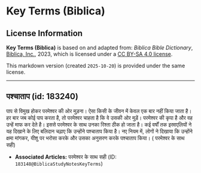 # Key Terms (Biblica)

## License Information

**Key Terms (Biblica)** is based on and adapted from: _Biblica Bible Dictionary_, [Biblica, Inc.](https://www.biblica.com/), 2023, which is licensed under a [CC BY-SA 4.0 license](https://creativecommons.org/licenses/by-sa/4.0/legalcode.en).

This markdown version (created `2025-10-20`) is provided under the same license.



--------------------------------

## पश्चाताप (id: 183240)

पाप से विमुख होकर परमेश्वर की ओर मुड़ना। ऐसा किसी के जीवन में केवल एक बार नहीं किया जाता है। हर बार जब कोई पाप करता है, तो परमेश्वर चाहता है कि वे उसकी ओर मुड़ें। परमेश्वर की कृपा है और वह उन्हें माफ कर देते है। इससे परमेश्वर के साथ उनका रिश्ता ठीक हो जाता है। कई वर्षों तक इस्राएलियों ने यह दिखाने के लिए बलिदान चढ़ाए कि उन्होंने पश्चाताप किया है। नए नियम में, लोगों ने दिखाया कि उन्होंने क्षमा मांगकर, यीशु पर भरोसा करके और उसका अनुसरण करके पश्चाताप किया। ( परमेश्वर के साथ सही)

* **Associated Articles:** परमेश्‍वर के साथ सही (ID: `183148@BiblicaStudyNotesKeyTerms`)

